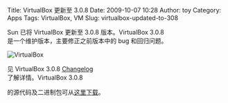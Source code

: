 Title: VirtualBox 更新至 3.0.8
Date: 2009-10-07 10:28
Author: toy
Category: Apps
Tags: VirtualBox, VM
Slug: virtualbox-updated-to-308

Sun 已将 VirtualBox 更新至 3.0.8 版本。VirtualBox 3.0.8  
是一个维护版本，主要修正之前版本中的 bug 和回归问题。

![VirtualBox](http://i.linuxtoy.org/i/2007/10/virtualbox.png)

见 VirtualBox 3.0.8
[Changelog](http://www.virtualbox.org/wiki/Changelog)  
了解详情。VirtualBox 3.0.8  

的源代码及二进制包可从[这里下载](http://download.virtualbox.org/virtualbox/3.0.8/)。
